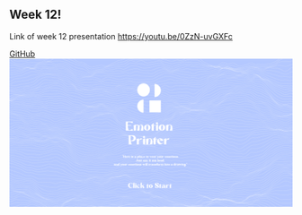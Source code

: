 ## Week 12!
Link of week 12 presentation
https://youtu.be/0ZzN-uvGXFc 

[GitHub](https://youtu.be/0ZzN-uvGXFc)
![](https://github.com/ShuchenWuu/Slave-to-algorithm/blob/master/week%2012/Shuchen_Wu_s3595719_WEB_GRAPHIC.gif)

